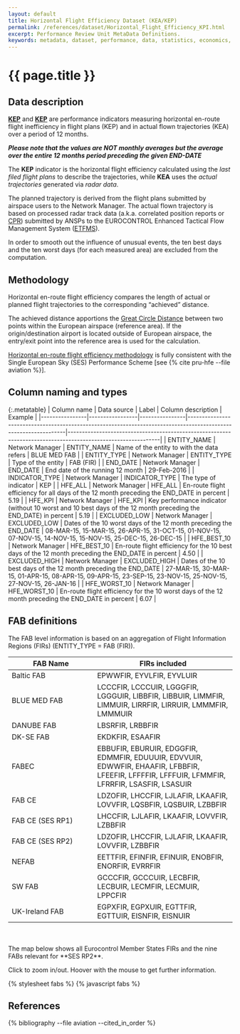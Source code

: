 ```yaml
---
layout: default
title: Horizontal Flight Efficiency Dataset (KEA/KEP)
permalink: /references/dataset/Horizontal_Flight_Efficiency_KPI.html
excerpt: Performance Review Unit MetaData Definitions.
keywords: metadata, dataset, performance, data, statistics, economics, air transport, flights, europe, cost efficiency
---
```

<style>
td {
  white-space: normal;
}
th:nth-child(1) {
width: 11em;
}

.metatable th:nth-child(2) {
width: 11em;
}
.metatable th:nth-child(5) {
width: 7em;
}

</style>

# {{ page.title }}

## Data description
**[KEP](/references/definition/kep.html)** and **[KEP](/references/definition/kep.html)** are performance indicators measuring horizontal en-route flight inefficiency in flight plans (KEP) and in actual flown trajectories (KEA) over a period of 12 months. 

***Please note that the values are NOT monthly averages but the average over the entire 12 months period preceding the given END-DATE*** 

The **KEP** indicator is the horizontal flight efficiency calculated using the *last filed flight plans* to describe the
trajectories, while **KEA** uses the *actual trajectories* generated via *radar data*.

The planned trajectory is derived from the flight plans submitted by airspace
users to the Network Manager.
The actual flown trajectory is based on processed radar track data (a.k.a. correlated
position reports or [CPR](/references/definition/cpr.html)) submitted by ANSPs
to the EUROCONTROL Enhanced Tactical Flow 
Management System ([ETFMS](/references/definition/etfms.html)).

In order to smooth out the influence of unusual events, the ten best days
and the ten worst days (for each measured area) are excluded from the computation.


## Methodology
Horizontal en-route flight efficiency compares the length of actual or planned flight trajectories
to the corresponding “achieved” distance.

The achieved distance apportions the
[Great Circle Distance](https://en.wikipedia.org/wiki/Great-circle_distance)
between two points within the European airspace (reference area).
If the origin/destination airport is located outside of European airspace, the
entry/exit point into the reference area is used for the calculation.

[Horizontal en-route flight efficiency methodology](/references/methodology/horizontal_flight_efficiency.html) is fully consistent with the Single European Sky (SES) Performance Scheme [see {% cite pru-hfe --file aviation %}].



## Column naming and types

{:.metatable}
| Column name    | Data source     | Label          | Column description                                                                                              | Example                                                                                                      |
|----------------|-----------------|----------------|-----------------------------------------------------------------------------------------------------------------|--------------------------------------------------------------------------------------------------------------|
| ENTITY_NAME    | Network Manager | ENTITY_NAME    | Name of the entity to with the data refers                                                                      | BLUE MED FAB                                                                                                 |
| ENTITY_TYPE    | Network Manager | ENTITY_TYPE    | Type of the entity                                                                                              | FAB (FIR)                                                                                                    |
| END_DATE       | Network Manager | END_DATE       | End date of the running 12 month                                                                                | 29-Feb-2016                                                                                                  |
| INDICATOR_TYPE | Network Manager | INDICATOR_TYPE | The type of indicator                                                                                           | KEP                                                                                                          |
| HFE_ALL        | Network Manager | HFE_ALL        | En-route flight efficiency for all days of the 12 month preceding the END_DATE in percent                       | 5.19                                                                                                         |
| HFE_KPI        | Network Manager | HFE_KPI        | Key performance indicator (without 10 worst and 10 best days of the 12 month preceding the END_DATE) in percent | 5.19                                                                                                         |
| EXCLUDED_LOW   | Network Manager | EXCLUDED_LOW   | Dates of the 10 worst days of the 12 month preceding the END_DATE                                               | 08-MAR-15, 15-MAR-15, 26-APR-15, 31-OCT-15, 01-NOV-15, 07-NOV-15, 14-NOV-15, 15-NOV-15, 25-DEC-15, 26-DEC-15 |
| HFE_BEST_10    | Network Manager | HFE_BEST_10    | En-route flight efficiency for the 10 best days of the 12 month preceding the END_DATE in percent               | 4.50                                                                                                         |
| EXCLUDED_HIGH  | Network Manager | EXCLUDED_HIGH  | Dates of the 10 best days of the 12 month preceding the END_DATE                                                | 27-MAR-15, 30-MAR-15, 01-APR-15, 08-APR-15, 09-APR-15, 23-SEP-15, 23-NOV-15, 25-NOV-15, 27-NOV-15, 26-JAN-16 |
| HFE_WORST_10   | Network Manager | HFE_WORST_10   | En-route flight efficiency for the 10 worst days of the 12 month preceding the END_DATE in percent              | 6.07                                                                                                         |


## FAB definitions

The FAB level information is based on an aggregation of Flight Information
Regions (FIRs) (ENTITY_TYPE = FAB (FIR)).

| FAB Name         | FIRs included                                                                                                                                  |
|------------------|------------------------------------------------------------------------------------------------------------------------------------------------|
| Baltic FAB       | EPWWFIR, EYVLFIR, EYVLUIR                                                                                                                      |
| BLUE MED FAB     | LCCCFIR, LCCCUIR, LGGGFIR, LGGGUIR, LIBBFIR, LIBBUIR, LIMMFIR, LIMMUIR, LIRRFIR, LIRRUIR, LMMMFIR, LMMMUIR                                     |
| DANUBE FAB       | LBSRFIR, LRBBFIR                                                                                                                               |
| DK-SE FAB        | EKDKFIR, ESAAFIR                                                                                                                               |
| FABEC            | EBBUFIR, EBURUIR, EDGGFIR, EDMMFIR, EDUUUIR, EDVVUIR, EDWWFIR, EHAAFIR, LFBBFIR, LFEEFIR, LFFFFIR, LFFFUIR, LFMMFIR, LFRRFIR, LSASFIR, LSASUIR |
| FAB CE           | LDZOFIR, LHCCFIR, LJLAFIR, LKAAFIR, LOVVFIR, LQSBFIR, LQSBUIR, LZBBFIR                                                                         |
| FAB CE (SES RP1) | LHCCFIR, LJLAFIR, LKAAFIR, LOVVFIR, LZBBFIR                                                                                                    |
| FAB CE (SES RP2) | LDZOFIR, LHCCFIR, LJLAFIR, LKAAFIR, LOVVFIR, LZBBFIR                                                                                           |
| NEFAB            | EETTFIR, EFINFIR, EFINUIR, ENOBFIR, ENORFIR, EVRRFIR                                                                                           |
| SW FAB           | GCCCFIR, GCCCUIR, LECBFIR, LECBUIR, LECMFIR, LECMUIR, LPPCFIR                                                                                  |
| UK-Ireland FAB   | EGPXFIR, EGPXUIR, EGTTFIR, EGTTUIR, EISNFIR, EISNUIR                                                                                           |


<br>
<br>
The map below shows all Eurocontrol Member States FIRs and the nine FABs
relevant for **SES RP2**.

Click to zoom in/out. Hoover with the mouse to get further information.

<script src="https://cdnjs.cloudflare.com/ajax/libs/topojson/1.6.20/topojson.min.js"></script>
<script src="https://cdnjs.cloudflare.com/ajax/libs/queue-async/1.0.7/queue.min.js"></script>

{% stylesheet fabs %}
{% javascript fabs %}

<div id="tooltip" class="hidden">
    <p id="info"></p>
</div>
<div id="chart"></div>

<script type="text/javascript">
(function () {

  // general design from
  // http://www.jeromecukier.net/blog/2013/11/20/getting-beyond-hello-world-with-d3/
  var params = {
    refresh: false, // REMOVE, i.e. `false`, for production
  	width: 800,
  	height:580,
  	scale: 530,
    rotateLat:-53,
    rotateLon: 0,
    topo: "{% asset_path euctrl-firs.json %}",
  	world: "{% asset_path world-50m.json %}"
  };

  var query = window.location.search.substring(1);
  var vars = query.split("&");
  vars.forEach(function(v) {
      var p = v.split("=");
      params[p[0]] = p[1];
  })

  vis.init(params);
}());
</script>


## References

{% bibliography --file aviation --cited_in_order %}
